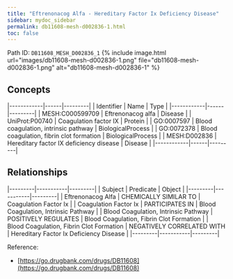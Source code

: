 ```yaml
---
title: "Eftrenonacog Alfa - Hereditary Factor Ix Deficiency Disease"
sidebar: mydoc_sidebar
permalink: db11608-mesh-d002836-1.html
toc: false 
---
```



Path ID: `DB11608_MESH_D002836_1`
{% include image.html url="images/db11608-mesh-d002836-1.png" file="db11608-mesh-d002836-1.png" alt="db11608-mesh-d002836-1" %}

## Concepts

|------------|------|---------|
| Identifier | Name | Type    |
|------------|------|---------|
| MESH:C000599709 | Eftrenonacog alfa | Disease |
| UniProt:P00740 | Coagulation factor IX | Protein |
| GO:0007597 | Blood coagulation, intrinsic pathway | BiologicalProcess |
| GO:0072378 | Blood coagulation, fibrin clot formation | BiologicalProcess |
| MESH:D002836 | Hereditary factor IX deficiency disease | Disease |
|------------|------|---------|

## Relationships

|---------|-----------|---------|
| Subject | Predicate | Object  |
|---------|-----------|---------|
| Eftrenonacog Alfa | CHEMICALLY SIMILAR TO | Coagulation Factor Ix |
| Coagulation Factor Ix | PARTICIPATES IN | Blood Coagulation, Intrinsic Pathway |
| Blood Coagulation, Intrinsic Pathway | POSITIVELY REGULATES | Blood Coagulation, Fibrin Clot Formation |
| Blood Coagulation, Fibrin Clot Formation | NEGATIVELY CORRELATED WITH | Hereditary Factor Ix Deficiency Disease |
|---------|-----------|---------|

Reference: 
  - [https://go.drugbank.com/drugs/DB11608](https://go.drugbank.com/drugs/DB11608)
